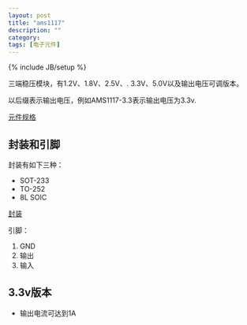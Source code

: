 ```yaml
---
layout: post
title: "ams1117"
description: ""
category: 
tags: [电子元件]
---
```

{% include JB/setup %}

三端稳压模块，有1.2V、1.8V、2.5V、. 3.3V、5.0V以及输出电压可调版本。

以后缀表示输出电压，例如AMS1117-3.3表示输出电压为3.3v.

[元件规格](http://www.advanced-monolithic.com/pdf/ds1117.pdf)

## 封装和引脚

封装有如下三种：

* SOT-233
* TO-252
* 8L SOIC

[封装](http://ww2.sinaimg.cn/large/a74ecc4cjw1e0t1clrjm8j.jpg)

引脚：

1. GND
2. 输出
3. 输入

## 3.3v版本

* 输出电流可达到1A

